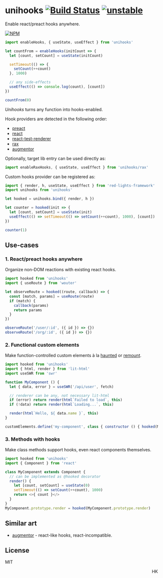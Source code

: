 # unihooks [![Build Status](https://travis-ci.org/dy/unihooks.svg?branch=master)](https://travis-ci.org/dy/unihooks) [![unstable](https://img.shields.io/badge/stability-experimental-yellow.svg)](http://github.com/badges/stability-badges)

Enable react/preact hooks anywhere.

[![NPM](https://nodei.co/npm/unihooks.png?downloads=true&downloadRank=true&stars=true)](https://nodei.co/npm/unihooks/)

```js
import enableHooks, { useState, useEffect } from 'unihooks'

let countFrom = enableHooks(initCount => {
  let [count, setCount] = useState(initCount)

  setTimeout(() => {
    setCount(++count)
  }, 1000)

  // any side-effects
  useEffect(() => console.log(count), [count])
})

countFrom(0)
```

_Unihooks_ turns any function into hooks-enabled.

Hook providers are detected in the following order:

* [preact](https://ghub.io/preact)
* [react](https://ghub.io/react)
* [react-test-renderer](https://ghub.io/react)
* [rax](https://ghub.io/rax)
* [augmentor](https://ghub.io/augmentor)


Optionally, target lib entry can be used directly as:

```js
import enableRaxHooks, { useState, useEffect } from 'unihooks/rax'
```

Custom hooks provider can be registered as:

```js
import { render, h, useState, useEffect } from 'red-lights-framework'
import unihooks from 'unihooks'

let hooked = unihooks.bind({ render, h })

let counter = hooked(init => {
  let [count, setCount] = useState(init)
  useEffect(() => setTimeout(() => setCount(++count), 1000), [count])
})

counter(1)
```


## Use-cases

### 1. React/preact hooks anywhere

Organize non-DOM reactions with existing react hooks.

```js
import hooked from 'unihooks'
import { useRoute } from 'wouter'

let observeRoute = hooked((route, callback) => {
  const [match, params] = useRoute(route)
  if (match) {
    callback(params)
    return params
  }
})

observeRoute('/user/:id', ({ id }) => {})
observeRoute('/org/:id', ({ id }) => {})
```

### 2. Functional custom elements

Make function-controlled custom elements à la [haunted](https://ghub.io/haunted) or [remount](https://ghub.io/remount).

```js
import hooked from 'unihooks'
import { html, render } from 'lit-html'
import useSWR from 'swr'

function MyComponent () {
  let { data, error } = useSWR('/api/user', fetch)

  // renderer can be any, not necessary lit-html
  if (error) return render(html`Failed to load`, this)
  if (!data) return render(html`Loading...`, this)

  render(html`Hello, ${ data.name }`, this)
}

customElements.define('my-component', class { constructor () { hooked(MyComponent).call(this) } })
```

### 3. Methods with hooks

Make class methods support hooks, even react components themselves.

```js
import hooked from 'unihooks'
import { Component } from 'react'

class MyComponent extends Component {
  // can be implemented as @hooked decorator
  render() {
    let [count, setCount] = useState(0)
    setTimeout(() => setCount(++count), 1000)
    return <>{ count }</>
  }
}
MyComponent.prototype.render = hooked(MyComponent.prototype.render)
```


## Similar art

* [augmentor](https://ghub.io/augmentor) - react-like hooks, react-incompatible.
<!-- * [any-observable](https://ghub.io/any-observable) -  -->


## License

MIT

<p align="right">HK</p>
